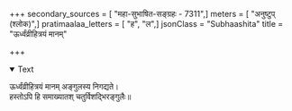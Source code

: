 +++
secondary_sources = [ "महा-सुभाषित-सङ्ग्रहः - 7311",]
meters = [ "अनुष्टुप् (श्लोक)",]
pratimaalaa_letters = [ "ह", "ल",]
jsonClass = "Subhaashita"
title = "ऊर्ध्वंव्रीहित्रयं मानम्"

+++

<details open><summary>Text</summary>

ऊर्ध्वंव्रीहित्रयं मानम् अङ्गुलस्य निगद्यते।  
हस्तोऽपि हि समाख्यातश् चतुर्विशद्भिरङ्गुलैः॥
</details>
